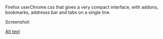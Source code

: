 Firefox userChrome.css that gives a very compact interface, with addons, bookmarks, addresss bar and tabs on a single line.

Screenshot:

[Alt text](/Firefox_compact_interface_example.png?raw=true "Compact Firefox interface example")
